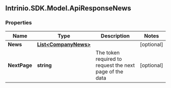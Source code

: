 ## Intrinio.SDK.Model.ApiResponseNews
### Properties

Name | Type | Description | Notes
------------ | ------------- | ------------- | -------------
**News** | [**List&lt;CompanyNews&gt;**](CompanyNews.md) |  | [optional] 
**NextPage** | **string** | The token required to request the next page of the data | [optional] 

